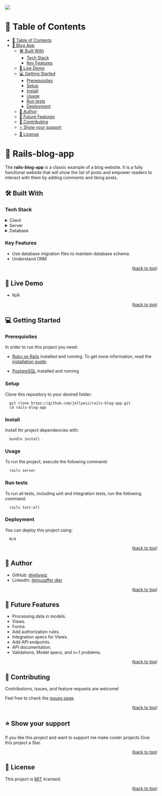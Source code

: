 ![](https://img.shields.io/badge/Microverse-blueviolet)
<a name="readme-top"></a>

# 📗 Table of Contents

- [📗 Table of Contents](#-table-of-contents)
- [📖 Blog App ](#-blog-app-)
  - [🛠 Built With ](#-built-with-)
    - [Tech Stack ](#tech-stack-)
    - [Key Features ](#key-features-)
  - [🚀 Live Demo ](#-live-demo-)
  - [💻 Getting Started ](#-getting-started-)
    - [Prerequisites](#prerequisites)
    - [Setup](#setup)
    - [Install](#install)
    - [Usage ](#usage-)
    - [Run tests](#run-tests)
    - [Deployment](#deployment)
  - [👥 Author ](#-author-)
  - [🔭 Future Features ](#-future-features-)
  - [🤝 Contributing ](#-contributing-)
  - [⭐️ Show your support ](#️-show-your-support-)
  - [📝 License ](#-license-)

<!-- PROJECT DESCRIPTION -->

# 📖 Rails-blog-app <a name="about-the-project"></a>

The **rails-blog-app** is a classic example of a blog website. It is a fully functional website that will show the list of posts and empower readers to interact with them by adding comments and liking posts.

## 🛠 Built With <a name="built-with"></a>

### Tech Stack <a name="tech-stack"></a>

<details>
  <summary>Client</summary>
  <ul>
    <li><a href="https://github.com/microverseinc/linters-config/tree/master/ror">Linters</a></li>

  </ul>
</details>
<details>
  <summary>Server</summary>
  <ul>
    <li><a href="https://rubyonrails.org/">ROR</a></li>
  </ul>
</details>

<details>
<summary>Database</summary>
  <ul>
    <li><a href="https://www.postgresql.org/">PostgreSQL</a></li>
  </ul>
</details>

<!-- Features -->

### Key Features <a name="key-features"></a>

- Use database migration files to maintain database schema.
- Understand ORM

<p align="right">(<a href="#readme-top">back to top</a>)</p>

## 🚀 Live Demo <a name="live-demo"></a>

- N/A

<p align="right">(<a href="#readme-top">back to top</a>)</p>

<!-- GETTING STARTED -->

## 💻 Getting Started <a name="getting-started"></a>

### Prerequisites

In order to run this project you need:

- [Ruby on Rails](https://rubyonrails.org/) installed and running. To get more information, read the [installation guide](https://guides.rubyonrails.org/).

- [PostgreSQL](https://www.postgresql.org/) installed and running

### Setup

Clone this repository to your desired folder:

```
  git clone https://github.com/jellywiz/rails-blog-app.git
  cd rails-blog-app
```

### Install

Install thr project dependencies with:

```
  bundle install
```

### Usage <a name="usage"></a>

To run the project, execute the following command:

```
  rails server
```

### Run tests

To run all tests, including unit and integration tests, run the following command:

```
  rails test:all
```

### Deployment

You can deploy this project using:

```
  N/A
```

<p align="right">(<a href="#readme-top">back to top</a>)</p>

<!-- AUTHORS -->

## 👥 Author <a name="authors"></a>

- GitHub: [@jellywiz](https://github.com/jellywiz)
- LinkedIn: [@muzaffer dler](https://www.linkedin.com/in/muzaffer-dler-rashad/)

<p align="right">(<a href="#readme-top">back to top</a>)</p>

<!-- FUTURE FEATURES -->

## 🔭 Future Features <a name="future-features"></a>

- Processing data in models.
- Views.
- Forms
- Add authorization rules.
- Integration specs for Views.
- Add API endpoints.
- API documentation.
- Validations, Model specs, and n+1 problems.

<p align="right">(<a href="#readme-top">back to top</a>)</p>

<!-- CONTRIBUTING -->

## 🤝 Contributing <a name="contributing"></a>

Contributions, issues, and feature requests are welcome!

Feel free to check the [issues page](https://github.com/jellywiz/rails-blog-app/issues).

<p align="right">(<a href="#readme-top">back to top</a>)</p>

<!-- SUPPORT -->

## ⭐️ Show your support <a name="support"></a>

If you like this project and want to support me make cooler projects Give this project a Star.

<p align="right">(<a href="#readme-top">back to top</a>)</p>

<!-- LICENSE -->

## 📝 License <a name="license"></a>

This project is [MIT](./LICENSE) licensed.

<p align="right">(<a href="#readme-top">back to top</a>)</p>
